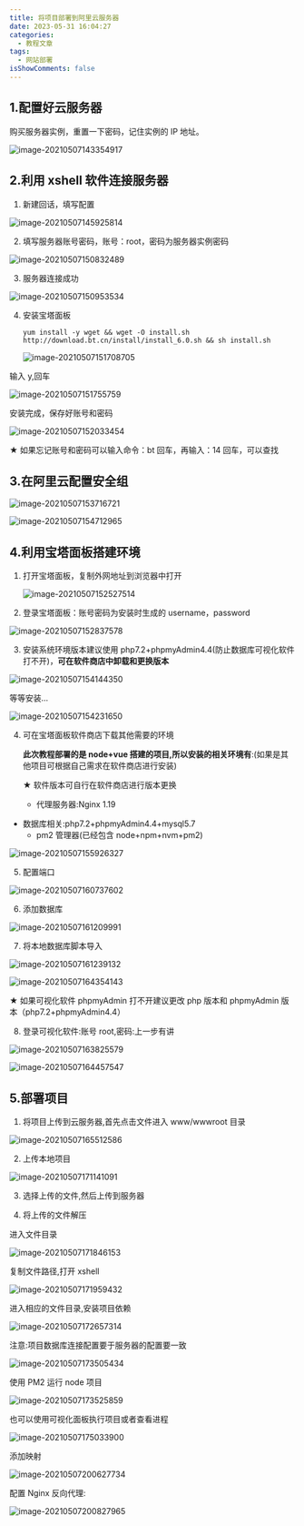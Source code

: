 ```yaml
---
title: 将项目部署到阿里云服务器
date: 2023-05-31 16:04:27
categories:
  - 教程文章
tags:
  - 网站部署
isShowComments: false
---
```


## 1.配置好云服务器

购买服务器实例，重置一下密码，记住实例的 IP 地址。

![image-20210507143354917](../../../figure/image-20210507143354917.png)

## 2.利用 xshell 软件连接服务器

1. 新建回话，填写配置

![image-20210507145925814](../../../figure/image-20210507145925814.png)

2. 填写服务器账号密码，账号：root，密码为服务器实例密码

![image-20210507150832489](../../../figure/image-20210507150832489.png)

3. 服务器连接成功

![image-20210507150953534](../../../figure/image-20210507150953534.png)

4. 安装宝塔面板

   ```
   yum install -y wget && wget -O install.sh http://download.bt.cn/install/install_6.0.sh && sh install.sh
   ```

   ![image-20210507151708705](../../../figure/image-20210507151708705.png)

输入 y,回车

![image-20210507151755759](../../../figure/image-20210507151755759.png)

安装完成，保存好账号和密码

![image-20210507152033454](../../../figure/image-20210507152033454.png)

★ 如果忘记账号和密码可以输入命令：bt 回车，再输入：14 回车，可以查找

## 3.在阿里云配置安全组

![image-20210507153716721](../../../figure/image-20210507153716721.png)

![image-20210507154712965](../../../figure/image-20210507154712965.png)

## 4.利用宝塔面板搭建环境

1. 打开宝塔面板，复制外网地址到浏览器中打开

   ![image-20210507152527514](../../../figure/image-20210507152527514.png)

2. 登录宝塔面板：账号密码为安装时生成的 username，password

![image-20210507152837578](../../../figure/image-20210507152837578.png)

3. 安装系统环境版本建议使用 php7.2+phpmyAdmin4.4(防止数据库可视化软件打不开)，**可在软件商店中卸载和更换版本**

![image-20210507154144350](../../../figure/image-20210507154144350.png)

等等安装...

![image-20210507154231650](../../../figure/image-20210507154231650.png)

4. 可在宝塔面板软件商店下载其他需要的环境

   **此次教程部署的是 node+vue 搭建的项目,所以安装的相关环境有**:(如果是其他项目可根据自己需求在软件商店进行安装)

   ★ 软件版本可自行在软件商店进行版本更换

   - 代理服务器:Nginx 1.19

- 数据库相关:php7.2+phpmyAdmin4.4+mysql5.7
  - pm2 管理器(已经包含 node+npm+nvm+pm2)

![image-20210507155926327](../../../figure/image-20210507155926327.png)

5. 配置端口

![image-20210507160737602](../../../figure/image-20210507160737602.png)

6. 添加数据库

![image-20210507161209991](../../../figure/image-20210507161209991.png)

7. 将本地数据库脚本导入

![image-20210507161239132](../../../figure/image-20210507161239132.png)

![image-20210507164354143](../../../figure/image-20210507164354143.png)

★ 如果可视化软件 phpmyAdmin 打不开建议更改 php 版本和 phpmyAdmin 版本（php7.2+phpmyAdmin4.4）

8. 登录可视化软件:账号 root,密码:上一步有讲

![image-20210507163825579](../../../figure/image-20210507163825579.png)

![image-20210507164457547](../../../figure/image-20210507164457547.png)

## 5.部署项目

1. 将项目上传到云服务器,首先点击文件进入 www/wwwroot 目录

![image-20210507165512586](../../../figure/image-20210507165512586.png)

2. 上传本地项目

![image-20210507171141091](../../../figure/image-20210507171141091.png)

3. 选择上传的文件,然后上传到服务器

4. 将上传的文件解压

进入文件目录

![image-20210507171846153](../../../figure/image-20210507171846153.png)

复制文件路径,打开 xshell

![image-20210507171959432](../../../figure/image-20210507171959432.png)

进入相应的文件目录,安装项目依赖

![image-20210507172657314](../../../figure/image-20210507172657314.png)

注意:项目数据库连接配置要于服务器的配置要一致

![image-20210507173505434](../../../figure/image-20210507173505434.png)

使用 PM2 运行 node 项目

![image-20210507173525859](../../../figure/image-20210507173525859.png)

也可以使用可视化面板执行项目或者查看进程

![image-20210507175033900](../../../figure/image-20210507175033900.png)

添加映射

![image-20210507200627734](../../../figure/image-20210507200627734.png)

配置 Nginx 反向代理:

![image-20210507200827965](../../../figure/image-20210507200827965.png)
